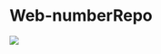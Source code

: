 # Web-numberRepo
![](https://cdn.discordapp.com/attachments/730431671626891347/825076869887426570/Web.gif)
